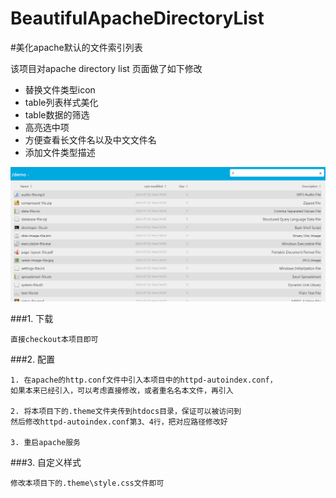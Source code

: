 BeautifulApacheDirectoryList
============================

#美化apache默认的文件索引列表

该项目对apache directory list 页面做了如下修改

* 替换文件类型icon
* table列表样式美化
* table数据的筛选
* 高亮选中项
* 方便查看长文件名以及中文文件名
* 添加文件类型描述

[![](img/screenshot.png)](img/screenshot.png)

###1. 下载

```
直接checkout本项目即可
```

###2. 配置

```
1. 在apache的http.conf文件中引入本项目中的httpd-autoindex.conf，
如果本来已经引入，可以考虑直接修改，或者重名名本文件，再引入

2. 将本项目下的.theme文件夹传到htdocs目录，保证可以被访问到
然后修改httpd-autoindex.conf第3、4行，把对应路径修改好

3. 重启apache服务
```

###3. 自定义样式

```
修改本项目下的.theme\style.css文件即可
```